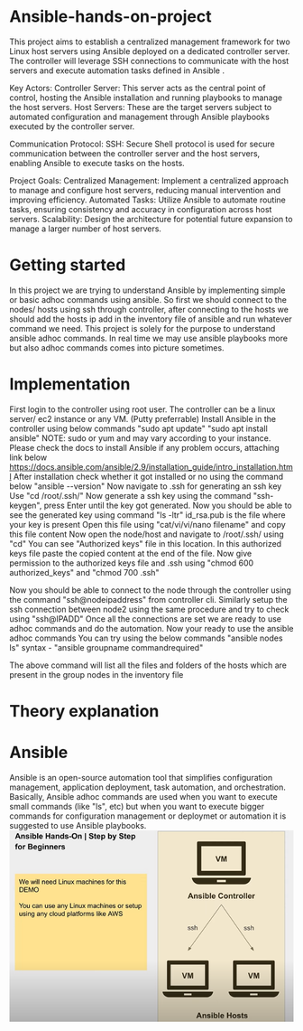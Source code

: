# Ansible-hands-on-project
This project aims to establish a centralized management framework for two Linux host servers using Ansible deployed on a dedicated controller server. The controller will leverage SSH connections to communicate with the host servers and execute automation tasks defined in Ansible .

Key Actors:
    Controller Server: This server acts as the central point of control, hosting the Ansible installation and running playbooks to manage the host servers.
    Host Servers: These are the target servers subject to automated configuration and management through Ansible playbooks executed by the controller server.

Communication Protocol:
    SSH: Secure Shell protocol is used for secure communication between the controller server and the host servers, enabling Ansible to execute tasks on the hosts.

Project Goals:
    Centralized Management: Implement a centralized approach to manage and configure host servers, reducing manual intervention and improving efficiency.
    Automated Tasks: Utilize Ansible to automate routine tasks, ensuring consistency and accuracy in configuration across host servers.
    Scalability: Design the architecture for potential future expansion to manage a larger number of host servers.
# Getting started
In this project we are trying to understand Ansible by implementing simple or basic adhoc commands using ansible. So first we should connect to  the nodes/ hosts using ssh through controller, after connecting to the hosts we should add the hosts ip add in the inventory file of ansible and run whatever command we need. This project is solely for the purpose to understand ansible adhoc commands. In real time we may use ansible playbooks more but also adhoc commands comes into picture sometimes. 

# Implementation 

First login to the controller using root user. The controller can be a linux server/ ec2 instance or any VM. (Putty preferrable) Install Ansible in the controller using below commands 
"sudo apt update"
"sudo apt install ansible"
NOTE: sudo or yum and may vary according to your instance. Please check the docs to install Ansible if any problem occurs, attaching link below https://docs.ansible.com/ansible/2.9/installation_guide/intro_installation.html 
After installation check whether it got installed or no using the command below "ansible --version"
Now navigate to .ssh for generating an ssh key Use "cd /root/.ssh/"
Now generate a ssh key using the command "ssh-keygen", press Enter until the key got generated.
Now you should be able to see the generated key using command "ls -ltr" id_rsa.pub is the file where your key is present Open this file using "cat/vi/vi/nano filename" and copy this file content
Now open the node/host and navigate to /root/.ssh/ using "cd" 
You can see "Authorized keys" file in this location. In this authorized keys file paste the copied content at the end of the file. Now give permission to the authorized keys file and .ssh using "chmod 600 authorized_keys" and "chmod 700 .ssh"

Now you should be able to connect to the node through the controller using the command "ssh@nodeipaddress" from controller cli. Similarly setup the ssh connection between  node2 using the same procedure and try to check using "ssh@IPADD" Once all the connections are set we are ready to use adhoc commands and do the automation.
Now your ready to use the ansible adhoc commands 
You can try using the below commands 
"ansible nodes ls" 
syntax - "ansible groupname commandrequired"

The above command will list all the files and folders of the hosts which are present in the group nodes in the inventory file


# Theory explanation 
# Ansible 
Ansible is an open-source automation tool that simplifies configuration management, application deployment, task automation, and orchestration.
Basically, Ansible adhoc commands are used when you want to execute small commands (like "ls", etc) but when you want to execute bigger commands for configuration management or deploymet or automation it is suggested to use Ansible playbooks.
![Alt Text](picture2.png)
